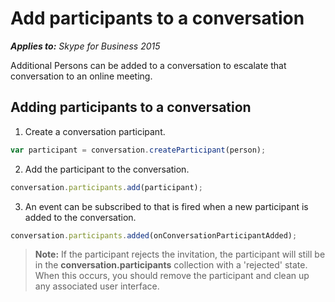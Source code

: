 
# Add participants to a conversation


 _**Applies to:** Skype for Business 2015_

Additional Persons can be added to a conversation to escalate that conversation to an online meeting.


## Adding participants to a conversation


1. Create a conversation participant.

  ```js
  var participant = conversation.createParticipant(person);
  ```

2. Add the participant to the conversation.

  ```js
  conversation.participants.add(participant);
  ```

3. An event can be subscribed to that is fired when a new participant is added to the conversation.

  ```js
  conversation.participants.added(onConversationParticipantAdded);
  ```


>**Note:** If the participant rejects the invitation, the participant will still be in the **conversation.participants** collection with a 'rejected' state. When this occurs, you should remove the participant and clean up any associated user interface.
    
